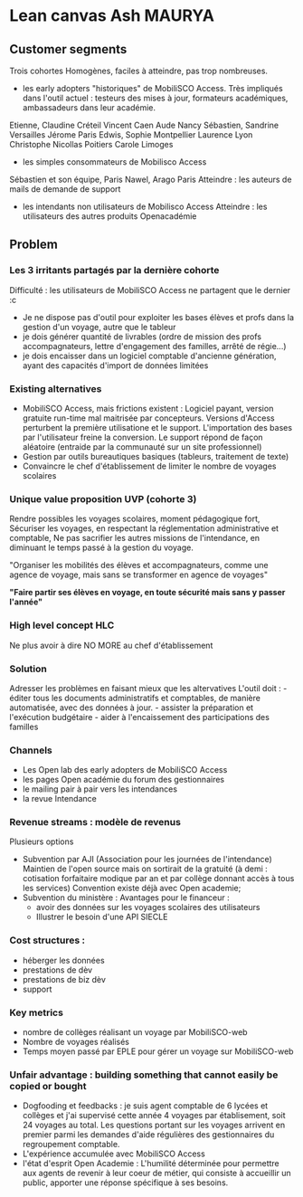 # Lean canvas Ash MAURYA

## Customer segments
Trois cohortes Homogènes, faciles à atteindre, pas trop nombreuses.

- les early adopters "historiques" de MobiliSCO Access.
Très impliqués dans l'outil actuel : testeurs des mises à jour, formateurs académiques, ambassadeurs dans leur académie.

Etienne, Claudine Créteil
Vincent Caen
Aude Nancy
Sébastien, Sandrine Versailles
Jérome Paris
Edwis, Sophie Montpellier
Laurence Lyon
Christophe Nicollas Poitiers
Carole Limoges

- les simples consommateurs de Mobilisco Access

Sébastien et son équipe, Paris
Nawel, Arago Paris
Atteindre : les auteurs de mails de demande de support

- les intendants non utilisateurs de Mobilisco Access
Atteindre : les utilisateurs des autres produits Openacadémie

## Problem
### Les 3 irritants partagés par la dernière cohorte
Difficulté : les utilisateurs de MobiliSCO Access ne partagent que le dernier :c

- Je ne dispose pas d'outil pour exploiter les bases élèves et profs dans la gestion d'un voyage, autre que le tableur
- je dois générer quantité de livrables (ordre de mission des profs accompagnateurs, lettre d'engagement des familles, arrêté de régie...)
- je dois encaisser dans un logiciel comptable d'ancienne génération, ayant des capacités d'import de données limitées

### Existing alternatives
- MobiliSCO Access, mais frictions existent : 
Logiciel payant, version gratuite run-time mal maitrisée par concepteurs. 
Versions d'Access perturbent la première utilisatione et le support.
L'importation des bases par l'utilisateur freine la conversion.
Le support répond de façon aléatoire (entraide par la communauté sur un site professionnel)
- Gestion par outils bureautiques basiques (tableurs, traitement de texte) 
- Convaincre le chef d'établissement de limiter le nombre de voyages scolaires

### Unique value proposition UVP (cohorte 3)

Rendre possibles les voyages scolaires, moment pédagogique fort,
Sécuriser les voyages, en respectant la réglementation administrative et comptable,
Ne pas sacrifier les autres missions de l'intendance, en diminuant le temps passé à la gestion du voyage.

"Organiser les mobilités des élèves et accompagnateurs, comme une agence de voyage, mais sans se transformer en agence de voyages"

__"Faire partir ses élèves en voyage, en toute sécurité mais sans y passer l'année"__


### High level concept HLC 
Ne plus avoir à dire NO MORE au chef d'établissement

### Solution 
Adresser les problèmes en faisant mieux que les altervatives
L'outil doit :
    - éditer tous les documents administratifs et comptables, de manière automatisée, avec des données à jour.
    - assister la préparation et l'exécution budgétaire
    - aider à l'encaissement des participations des familles

### Channels

- Les Open lab des early adopters de MobiliSCO Access
- les pages Open académie du forum des gestionnaires
- le mailing pair à pair vers les intendances
- la revue Intendance

### Revenue streams : modèle de revenus
Plusieurs options
- Subvention par AJI (Association pour les journées de l'intendance)
Maintien de l'open source mais on sortirait de la gratuité (à demi : cotisation forfaitaire modique par an et par collège donnant accès à tous les services)
Convention existe déjà avec Open academie;
- Subvention du ministère : 
Avantages pour le financeur : 
    * avoir des données sur les voyages scolaires des utilisateurs
    * Illustrer le besoin d'une API SIECLE


### Cost structures : 
- héberger les données
- prestations de dèv
- prestations de biz dèv
- support


### Key metrics
- nombre de collèges réalisant un voyage par MobiliSCO-web
- Nombre de voyages réalisés
- Temps moyen passé par EPLE pour gérer un voyage sur MobiliSCO-web

### Unfair advantage : building something that cannot easily be copied or bought
- Dogfooding et feedbacks : je suis agent comptable de 6 lycées et collèges et j'ai supervisé cette année 4 voyages par établisement, soit 24 voyages au total. Les questions portant sur les voyages arrivent en premier parmi les demandes d'aide régulières des gestionnaires du regroupement comptable.
- L'expérience accumulée avec MobiliSCO Access
- l'état d'esprit Open Academie : L'humilité déterminée pour permettre aux agents de revenir à leur coeur de métier, qui consiste à accueillir un public, apporter une réponse spécifique à ses besoins. 